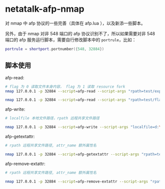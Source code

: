 # netatalk-afp-nmap
对 nmap 中 afp 协议的一些完善（具体在 afp.lua ），以及新添一些脚本。

另外，由于 nmap 对非 548 端口的 afp 协议识别不了，所以如果需要对非 548 端口的 afp 服务运行脚本，需要自行修改脚本中的 `portrule`，比如：

```lua
portrule = shortport.portnumber({548, 32884})
```



## 脚本使用

afp-read: 

```sh
# flag 为 0 读取文件本身内容， flag 为 1 读取 resource fork 
nmap 127.0.0.1 -p 32884 --script=afp-read --script-args "rpath=test/exp,flag=1"

nmap 127.0.0.1 -p 32884 --script=afp-read --script-args "rpath=test/flag,flag=0"
```

afp-write:

```sh
# localfile 本地文件路径，rpath 远程共享文件路径

nmap 127.0.0.1 -p 32884 --script=afp-write --script-args "localfile=d:\\work\\._exp,rpath=test/exp"
```

afp-getextattr:

```sh
# rpath 远程共享文件路径, attr_name 额外属性名

nmap 127.0.0.1 -p 32884 --script=afp-getextattr --script-args "rpath=test/readexp,attr_name=org.netatalk.Metadata"

```

afp-remove-extattr:

```sh
# rpath 远程共享文件路径, attr_name 额外属性名

nmap 127.0.0.1 -p 32884 --script=afp-remove-extattr --script-args "rpath=test/readexp,attr_name=org.netatalk.Metadata"
```

